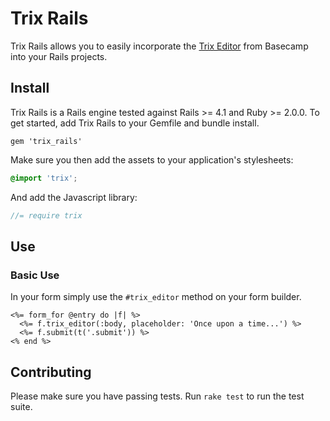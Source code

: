 Trix Rails
==================

Trix Rails allows you to easily incorporate the [Trix Editor](https://github.com/basecamp/trix "Trix Editor") from Basecamp into your Rails projects.

Install
-------

Trix Rails is a Rails engine tested against Rails >= 4.1 and Ruby >= 2.0.0. To get started, add Trix Rails to your Gemfile and bundle install.

`gem 'trix_rails'`

Make sure you then add the assets to your application's stylesheets:

```scss
@import 'trix';
```

And add the Javascript library:

```javascript
//= require trix
```

Use
---

### Basic Use

In your form simply use the `#trix_editor` method on your form builder.

```
<%= form_for @entry do |f| %>
  <%= f.trix_editor(:body, placeholder: 'Once upon a time...') %>
  <%= f.submit(t('.submit')) %>
<% end %>
```

Contributing
------------

Please make sure you have passing tests. Run `rake test` to run the test suite.

